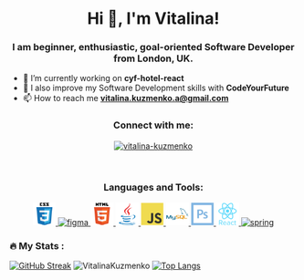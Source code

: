 <h1 align="center">Hi 👋, I'm Vitalina!</h1>
<h3 align="center">I am beginner, enthusiastic, goal-oriented Software Developer from London, UK.</h3>

- 🔭 I’m currently working on **cyf-hotel-react**
- 👀 I also improve my Software Development skills with **CodeYourFuture**
- 📫 How to reach me **vitalina.kuzmenko.a@gmail.com**


<h3 align="center">Connect with me:</h3>
<p align="center">
<a href="https://linkedin.com/in/vitalina-kuzmenko" target="blank"><img align="center" src="https://raw.githubusercontent.com/rahuldkjain/github-profile-readme-generator/master/src/images/icons/Social/linked-in-alt.svg" alt="vitalina-kuzmenko" height="30" width="40" /></a>
</p>

<div id="header" align="center">
  <img src="https://komarev.com/ghpvc/?username=VitalinaKuzmenko&style=flat-square&color=green" alt=""/>
</div>

<h3 align="center">Languages and Tools:</h3>
<p align="center"> <a href="https://www.w3schools.com/css/" target="_blank" rel="noreferrer"> <img src="https://raw.githubusercontent.com/devicons/devicon/master/icons/css3/css3-original-wordmark.svg" alt="css3" width="40" height="40"/> </a> <a href="https://www.figma.com/" target="_blank" rel="noreferrer"> <img src="https://www.vectorlogo.zone/logos/figma/figma-icon.svg" alt="figma" width="40" height="40"/> </a> <a href="https://www.w3.org/html/" target="_blank" rel="noreferrer"> <img src="https://raw.githubusercontent.com/devicons/devicon/master/icons/html5/html5-original-wordmark.svg" alt="html5" width="40" height="40"/> </a> <a href="https://www.java.com" target="_blank" rel="noreferrer"> <img src="https://raw.githubusercontent.com/devicons/devicon/master/icons/java/java-original.svg" alt="java" width="40" height="40"/> </a> <a href="https://developer.mozilla.org/en-US/docs/Web/JavaScript" target="_blank" rel="noreferrer"> <img src="https://raw.githubusercontent.com/devicons/devicon/master/icons/javascript/javascript-original.svg" alt="javascript" width="40" height="40"/> </a> <a href="https://www.mysql.com/" target="_blank" rel="noreferrer"> <img src="https://raw.githubusercontent.com/devicons/devicon/master/icons/mysql/mysql-original-wordmark.svg" alt="mysql" width="40" height="40"/> </a> <a href="https://www.photoshop.com/en" target="_blank" rel="noreferrer"> <img src="https://raw.githubusercontent.com/devicons/devicon/master/icons/photoshop/photoshop-line.svg" alt="photoshop" width="40" height="40"/> </a> <a href="https://reactjs.org/" target="_blank" rel="noreferrer"> <img src="https://raw.githubusercontent.com/devicons/devicon/master/icons/react/react-original-wordmark.svg" alt="react" width="40" height="40"/> </a> <a href="https://spring.io/" target="_blank" rel="noreferrer"> <img src="https://www.vectorlogo.zone/logos/springio/springio-icon.svg" alt="spring" width="40" height="40"/> </a> </p>


### :fire: My Stats :
[![GitHub Streak](http://github-readme-streak-stats.herokuapp.com?user=VitalinaKuzmenko&theme=onedark&background=000d71)](https://git.io/streak-stats)
<img src="https://github-readme-stats.vercel.app/api?username=VitalinaKuzmenko&show_icons=true&theme=onedark&background=000d71" alt="VitalinaKuzmenko" />
[![Top Langs](https://github-readme-stats.vercel.app/api/top-langs/?username=VitalinaKuzmenko&layout=compact&theme=onedark&background=000d71)](https://github.com/anuraghazra/github-readme-stats)
